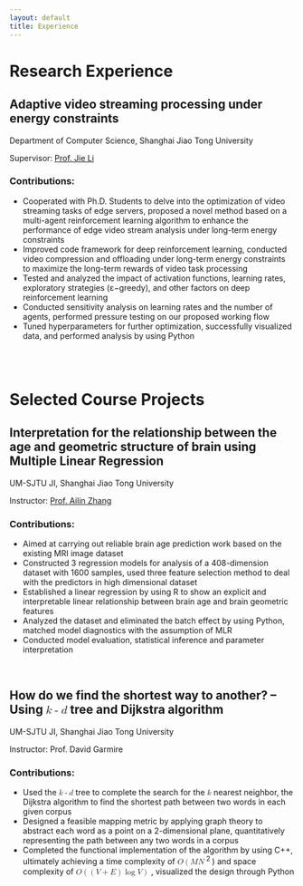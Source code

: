 ```yaml
---
layout: default
title: Experience
---
```


<h1>Research Experience</h1>

<h2>Adaptive video streaming processing under energy constraints</h2>

<p>Department of Computer Science, Shanghai Jiao Tong University</p>
<p>Supervisor: <a href="https://www.cs.sjtu.edu.cn/~lijie/">Prof. Jie Li</a></p>

<h3>Contributions:</h3>
<ul>
  <li>Cooperated with Ph.D. Students to delve into the optimization of video streaming tasks of edge servers, proposed a novel method based on a multi-agent reinforcement learning algorithm to enhance the performance of edge video stream analysis under long-term energy constraints</li>
  <li>Improved code framework for deep reinforcement learning, conducted video compression and offloading under long-term energy constraints to maximize the long-term rewards of video task processing</li>
  <li>Tested and analyzed the impact of activation functions, learning rates, exploratory strategies (ε−greedy), and other factors on deep reinforcement learning</li>
  <li>Conducted sensitivity analysis on learning rates and the number of agents, performed pressure testing on our proposed working flow</li>
  <li>Tuned hyperparameters for further optimization, successfully visualized data, and performed analysis by using Python</li>
</ul>

<br>
<br>

<h1>Selected Course Projects</h1>

<h2>Interpretation for the relationship between the age and geometric structure of brain using Multiple
Linear Regression</h2>

<p>UM-SJTU JI, Shanghai Jiao Tong University</p>
<p>Instructor: <a href="https://www.ji.sjtu.edu.cn/about/faculty-staff/faculty-directory/faculty-detail/33871/">Prof. Ailin Zhang</a></p>

<h3>Contributions:</h3>
<ul>
  <li>Aimed at carrying out reliable brain age prediction work based on the existing MRI image dataset</li>
  <li>Constructed 3 regression models for analysis of a 408-dimension dataset with 1600 samples, used three
feature selection method to deal with the predictors in high dimensional dataset</li>
  <li>Established a linear regression by using R to show an explicit and interpretable linear relationship between
brain age and brain geometric features</li>
  <li>Analyzed the dataset and eliminated the batch effect by using Python, matched model diagnostics with the
assumption of MLR</li>
  <li>Conducted model evaluation, statistical inference and parameter interpretation</li>
</ul>

<br>

<h2>How do we find the shortest way to another? – Using 
<math xmlns="http://www.w3.org/1998/Math/MathML" display="inline">
  <mi>k</mi>
  <mo>-</mo>
  <mi>d</mi>
</math>
tree and Dijkstra algorithm</h2>

<p>UM-SJTU JI, Shanghai Jiao Tong University</p>
<p>Instructor: Prof. David Garmire</p>

<h3>Contributions:</h3>
<ul>
  <li>Used the 
<math xmlns="http://www.w3.org/1998/Math/MathML" display="inline">
  <mi>k</mi>
  <mo>-</mo>
  <mi>d</mi>
</math>
tree to complete the search for the 
<math xmlns="http://www.w3.org/1998/Math/MathML" display="inline">
  <mi>k</mi>
</math>
nearest neighbor, the Dijkstra algorithm to find the shortest path between two words in each given corpus</li>
  <li>Designed a feasible mapping metric by applying graph theory to abstract each word as a point on a 2-dimensional plane, quantitatively representing the path between any two words in a corpus</li>
  <li>Completed the functional implementation of the algorithm by using C++, ultimately achieving a time
complexity of 
<math xmlns="http://www.w3.org/1998/Math/MathML" display="inline">
    <mi>O</mi>
    <mo>(</mo>
    <mi>M</mi>
    <mi>N</mi>
    <sup>
      <mo>2</mo>
    </sup>
    <mo>)</mo>
</math>
and space complexity of 
<math xmlns="http://www.w3.org/1998/Math/MathML" display="inline">
  <mi>O</mi>
  <mo>(</mo>
  <mrow>
    <mo>(</mo>
    <mi>V</mi>
    <mo>+</mo>
    <mi>E</mi>
    <mo>)</mo>
    <mo>log</mo>
    <mi>V</mi>
  </mrow>
  <mo>)</mo>
</math>
, visualized the design through Python</li>
</ul>

